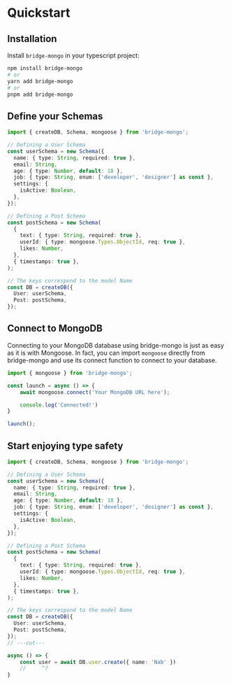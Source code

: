 # Quickstart

## Installation

Install `bridge-mongo` in your typescript project:

```bash title='terminal'
npm install bridge-mongo
# or
yarn add bridge-mongo
# or
pnpm add bridge-mongo
```

## Define your Schemas

```ts twoslash
import { createDB, Schema, mongoose } from 'bridge-mongo';

// Defining a User Schema
const userSchema = new Schema({
  name: { type: String, required: true },
  email: String,
  age: { type: Number, default: 18 },
  job: { type: String, enum: ['developer', 'designer'] as const },
  settings: {
    isActive: Boolean,
  },
});

// Defining a Post Schema
const postSchema = new Schema(
  {
    text: { type: String, required: true },
    userId: { type: mongoose.Types.ObjectId, req: true },
    likes: Number,
  },
  { timestamps: true },
);

// The keys correspond to the model Name
const DB = createDB({
  User: userSchema,
  Post: postSchema,
});
```

## Connect to MongoDB

Connecting to your MongoDB database using bridge-mongo is just as easy as it is with Mongoose. In fact, you can import `mongoose` directly from bridge-mongo and use its connect function to connect to your database.

```ts twoslash
import { mongoose } from 'bridge-mongo';

const launch = async () => {
    await mongoose.connect('Your MongoDB URL here');

    console.log('Connected!')
}

launch();
```


## Start enjoying type safety

```ts twoslash
import { createDB, Schema, mongoose } from 'bridge-mongo';

// Defining a User Schema
const userSchema = new Schema({
  name: { type: String, required: true },
  email: String,
  age: { type: Number, default: 18 },
  job: { type: String, enum: ['developer', 'designer'] as const },
  settings: {
    isActive: Boolean,
  },
});

// Defining a Post Schema
const postSchema = new Schema(
  {
    text: { type: String, required: true },
    userId: { type: mongoose.Types.ObjectId, req: true },
    likes: Number,
  },
  { timestamps: true },
);

// The keys correspond to the model Name
const DB = createDB({
  User: userSchema,
  Post: postSchema,
});
// ---cut---

async () => {
    const user = await DB.user.create({ name: 'Nab' })
    //     ^?
}
```